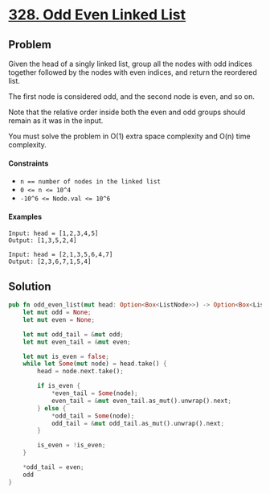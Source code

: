 # [328. Odd Even Linked List](https://leetcode.com/problems/odd-even-linked-list/)

## Problem

Given the head of a singly linked list, group all the nodes with odd indices
together followed by the nodes with even indices, and return the reordered list.

The first node is considered odd, and the second node is even, and so on.

Note that the relative order inside both the even and odd groups should remain
as it was in the input.

You must solve the problem in O(1) extra space complexity and O(n) time
complexity.

#### Constraints

* `n == number of nodes in the linked list`
* `0 <= n <= 10^4`
* `-10^6 <= Node.val <= 10^6`

#### Examples

```text
Input: head = [1,2,3,4,5]
Output: [1,3,5,2,4]
```

```text
Input: head = [2,1,3,5,6,4,7]
Output: [2,3,6,7,1,5,4]
```

## Solution

```rust
pub fn odd_even_list(mut head: Option<Box<ListNode>>) -> Option<Box<ListNode>> {
    let mut odd = None;
    let mut even = None;

    let mut odd_tail = &mut odd;
    let mut even_tail = &mut even;

    let mut is_even = false;
    while let Some(mut node) = head.take() {
        head = node.next.take();

        if is_even {
            *even_tail = Some(node);
            even_tail = &mut even_tail.as_mut().unwrap().next;
        } else {
            *odd_tail = Some(node);
            odd_tail = &mut odd_tail.as_mut().unwrap().next;
        }

        is_even = !is_even;
    }

    *odd_tail = even;
    odd
}
```
